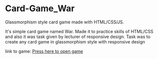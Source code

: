 # Card-Game_War

Glassmorphism style card game made with HTML/CSS/JS.

It's simple card game named War. Made it to practice skills of HTML/CSS and also it was task given by lecturer of responsive design. Task was to create any card game in glassmorphism style with responsive design


link to game: [Press here to open game](cardgamewar-jasiuka.netlify.app)

